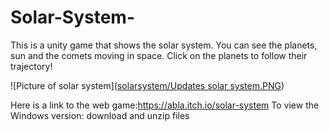 # Solar-System-
This is a unity game that shows the solar system. You can see the planets, sun and the comets moving in space. Click on the planets to follow their trajectory!

![Picture of solar system]([solarsystem/Updates solar system.PNG](https://github.com/abla-creator/Solar-System-/blob/5dc3632ec1309223c9b85656bc75515f40b46363/solarsystem/Updates%20solar%20system.PNG))

Here is a link to the web game:https://abla.itch.io/solar-system
To view the Windows version: download and unzip files 



